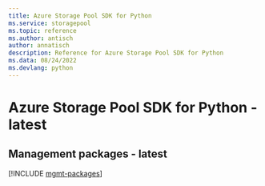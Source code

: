 ```yaml
---
title: Azure Storage Pool SDK for Python
ms.service: storagepool
ms.topic: reference
ms.author: antisch
author: annatisch
description: Reference for Azure Storage Pool SDK for Python
ms.data: 08/24/2022
ms.devlang: python
---
```

# Azure Storage Pool SDK for Python - latest

## Management packages - latest
[!INCLUDE [mgmt-packages](storage-pool-mgmt-index.md)]